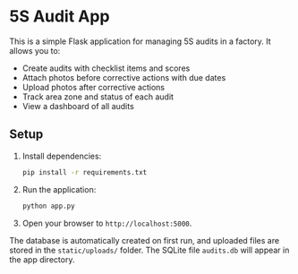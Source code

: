 # 5S Audit App

This is a simple Flask application for managing 5S audits in a factory. It allows you to:

- Create audits with checklist items and scores
- Attach photos before corrective actions with due dates
- Upload photos after corrective actions
- Track area zone and status of each audit
- View a dashboard of all audits

## Setup

1. Install dependencies:
   ```bash
   pip install -r requirements.txt
   ```
2. Run the application:
   ```bash
   python app.py
   ```
3. Open your browser to `http://localhost:5000`.

The database is automatically created on first run, and uploaded files are stored
in the `static/uploads/` folder.
The SQLite file `audits.db` will appear in the app directory.
